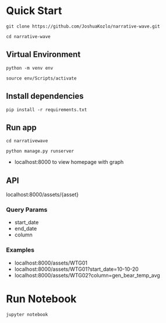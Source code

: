 # Quick Start

`git clone https://github.com/JoshuaKozlo/narrative-wave.git`

`cd narrative-wave`

## Virtual Environment

`python -m venv env`

`source env/Scripts/activate`

## Install dependencies

`pip install -r requirements.txt`

## Run app

`cd narrativewave`

`python manage.py runserver`

- localhost:8000 to view homepage with graph

## API

localhost:8000/assets/{asset}

### Query Params

- start_date
- end_date
- column

### Examples

- localhost:8000/assets/WTG01
- localhost:8000/assets/WTG01?start_date=10-10-20
- localhost:8000/assets/WTG02?column=gen_bear_temp_avg

# Run Notebook

`jupyter notebook`
